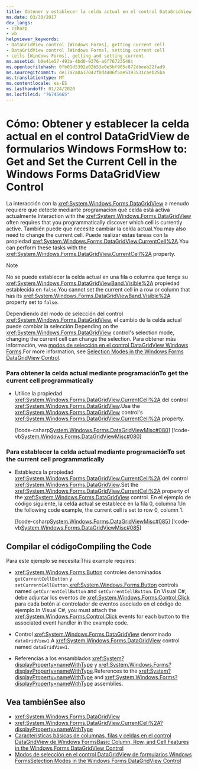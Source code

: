 ```yaml
---
title: Obtener y establecer la celda actual en el control DataGridView
ms.date: 03/30/2017
dev_langs:
- csharp
- vb
helpviewer_keywords:
- DataGridView control [Windows Forms], getting current cell
- DataGridView control [Windows Forms], setting current cell
- cells [Windows Forms], getting and setting current
ms.assetid: b0e41e57-493a-4bd0-9376-a6f76723540c
ms.openlocfilehash: 0fb01d5392e02b53e0e5bf905c872dbeeb22fad9
ms.sourcegitcommit: de17a7a0a37042f0d4406f5ae5393531caeb25ba
ms.translationtype: MT
ms.contentlocale: es-ES
ms.lasthandoff: 01/24/2020
ms.locfileid: "76745665"
---
```

# <a name="how-to-get-and-set-the-current-cell-in-the-windows-forms-datagridview-control"></a><span data-ttu-id="d9447-102">Cómo: Obtener y establecer la celda actual en el control DataGridView de formularios Windows Forms</span><span class="sxs-lookup"><span data-stu-id="d9447-102">How to: Get and Set the Current Cell in the Windows Forms DataGridView Control</span></span>
<span data-ttu-id="d9447-103">La interacción con la <xref:System.Windows.Forms.DataGridView> a menudo requiere que detecte mediante programación qué celda está activa actualmente.</span><span class="sxs-lookup"><span data-stu-id="d9447-103">Interaction with the <xref:System.Windows.Forms.DataGridView> often requires that you programmatically discover which cell is currently active.</span></span> <span data-ttu-id="d9447-104">También puede que necesite cambiar la celda actual.</span><span class="sxs-lookup"><span data-stu-id="d9447-104">You may also need to change the current cell.</span></span> <span data-ttu-id="d9447-105">Puede realizar estas tareas con la propiedad <xref:System.Windows.Forms.DataGridView.CurrentCell%2A>.</span><span class="sxs-lookup"><span data-stu-id="d9447-105">You can perform these tasks with the <xref:System.Windows.Forms.DataGridView.CurrentCell%2A> property.</span></span>  
  
> [!NOTE]
> <span data-ttu-id="d9447-106">No se puede establecer la celda actual en una fila o columna que tenga su <xref:System.Windows.Forms.DataGridViewBand.Visible%2A> propiedad establecida en `false`.</span><span class="sxs-lookup"><span data-stu-id="d9447-106">You cannot set the current cell in a row or column that has its <xref:System.Windows.Forms.DataGridViewBand.Visible%2A> property set to `false`.</span></span>  
  
 <span data-ttu-id="d9447-107">Dependiendo del modo de selección del control <xref:System.Windows.Forms.DataGridView>, el cambio de la celda actual puede cambiar la selección.</span><span class="sxs-lookup"><span data-stu-id="d9447-107">Depending on the <xref:System.Windows.Forms.DataGridView> control's selection mode, changing the current cell can change the selection.</span></span> <span data-ttu-id="d9447-108">Para obtener más información, vea [modos de selección en el control DataGridView Windows Forms](selection-modes-in-the-windows-forms-datagridview-control.md).</span><span class="sxs-lookup"><span data-stu-id="d9447-108">For more information, see [Selection Modes in the Windows Forms DataGridView Control](selection-modes-in-the-windows-forms-datagridview-control.md).</span></span>  
  
### <a name="to-get-the-current-cell-programmatically"></a><span data-ttu-id="d9447-109">Para obtener la celda actual mediante programación</span><span class="sxs-lookup"><span data-stu-id="d9447-109">To get the current cell programmatically</span></span>  
  
- <span data-ttu-id="d9447-110">Utilice la propiedad <xref:System.Windows.Forms.DataGridView.CurrentCell%2A> del control <xref:System.Windows.Forms.DataGridView>.</span><span class="sxs-lookup"><span data-stu-id="d9447-110">Use the <xref:System.Windows.Forms.DataGridView> control's <xref:System.Windows.Forms.DataGridView.CurrentCell%2A> property.</span></span>  
  
     [!code-csharp[System.Windows.Forms.DataGridViewMisc#080](~/samples/snippets/csharp/VS_Snippets_Winforms/System.Windows.Forms.DataGridViewMisc/CS/datagridviewmisc.cs#080)]
     [!code-vb[System.Windows.Forms.DataGridViewMisc#080](~/samples/snippets/visualbasic/VS_Snippets_Winforms/System.Windows.Forms.DataGridViewMisc/VB/datagridviewmisc.vb#080)]  
  
### <a name="to-set-the-current-cell-programmatically"></a><span data-ttu-id="d9447-111">Para establecer la celda actual mediante programación</span><span class="sxs-lookup"><span data-stu-id="d9447-111">To set the current cell programmatically</span></span>  
  
- <span data-ttu-id="d9447-112">Establezca la propiedad <xref:System.Windows.Forms.DataGridView.CurrentCell%2A> del control <xref:System.Windows.Forms.DataGridView>.</span><span class="sxs-lookup"><span data-stu-id="d9447-112">Set the <xref:System.Windows.Forms.DataGridView.CurrentCell%2A> property of the <xref:System.Windows.Forms.DataGridView> control.</span></span> <span data-ttu-id="d9447-113">En el ejemplo de código siguiente, la celda actual se establece en la fila 0, columna 1.</span><span class="sxs-lookup"><span data-stu-id="d9447-113">In the following code example, the current cell is set to row 0, column 1.</span></span>  
  
     [!code-csharp[System.Windows.Forms.DataGridViewMisc#085](~/samples/snippets/csharp/VS_Snippets_Winforms/System.Windows.Forms.DataGridViewMisc/CS/datagridviewmisc.cs#085)]
     [!code-vb[System.Windows.Forms.DataGridViewMisc#085](~/samples/snippets/visualbasic/VS_Snippets_Winforms/System.Windows.Forms.DataGridViewMisc/VB/datagridviewmisc.vb#085)]  
  
## <a name="compiling-the-code"></a><span data-ttu-id="d9447-114">Compilar el código</span><span class="sxs-lookup"><span data-stu-id="d9447-114">Compiling the Code</span></span>  
 <span data-ttu-id="d9447-115">Para este ejemplo se necesita:</span><span class="sxs-lookup"><span data-stu-id="d9447-115">This example requires:</span></span>  
  
- <span data-ttu-id="d9447-116"><xref:System.Windows.Forms.Button> controles denominados `getCurrentCellButton` y `setCurrentCellButton`.</span><span class="sxs-lookup"><span data-stu-id="d9447-116"><xref:System.Windows.Forms.Button> controls named `getCurrentCellButton` and `setCurrentCellButton`.</span></span> <span data-ttu-id="d9447-117">En Visual C#, debe adjuntar los eventos de <xref:System.Windows.Forms.Control.Click> para cada botón al controlador de eventos asociado en el código de ejemplo.</span><span class="sxs-lookup"><span data-stu-id="d9447-117">In Visual C#, you must attach the <xref:System.Windows.Forms.Control.Click> events for each button to the associated event handler in the example code.</span></span>  
  
- <span data-ttu-id="d9447-118">Control <xref:System.Windows.Forms.DataGridView> denominado `dataGridView1`.</span><span class="sxs-lookup"><span data-stu-id="d9447-118">A <xref:System.Windows.Forms.DataGridView> control named `dataGridView1`.</span></span>  
  
- <span data-ttu-id="d9447-119">Referencias a los ensamblados <xref:System?displayProperty=nameWithType> y <xref:System.Windows.Forms?displayProperty=nameWithType>.</span><span class="sxs-lookup"><span data-stu-id="d9447-119">References to the <xref:System?displayProperty=nameWithType> and <xref:System.Windows.Forms?displayProperty=nameWithType> assemblies.</span></span>  
  
## <a name="see-also"></a><span data-ttu-id="d9447-120">Vea también</span><span class="sxs-lookup"><span data-stu-id="d9447-120">See also</span></span>

- <xref:System.Windows.Forms.DataGridView>
- <xref:System.Windows.Forms.DataGridView.CurrentCell%2A?displayProperty=nameWithType>
- [<span data-ttu-id="d9447-121">Características básicas de columnas, filas y celdas en el control DataGridView de Windows Forms</span><span class="sxs-lookup"><span data-stu-id="d9447-121">Basic Column, Row, and Cell Features in the Windows Forms DataGridView Control</span></span>](basic-column-row-and-cell-features-wf-datagridview-control.md)
- [<span data-ttu-id="d9447-122">Modos de selección en el control DataGridView de formularios Windows Forms</span><span class="sxs-lookup"><span data-stu-id="d9447-122">Selection Modes in the Windows Forms DataGridView Control</span></span>](selection-modes-in-the-windows-forms-datagridview-control.md)
